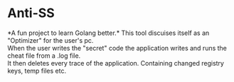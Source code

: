 # Anti-SS
*A fun project to learn Golang better.\*
This tool discuises itself as an "Optimizer" for the user's pc.\
When the user writes the "secret" code the application writes and runs the cheat file from a .log file.\
It then deletes every trace of the application. Containing changed registry keys, temp files etc.
